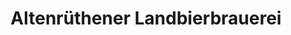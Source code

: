 ---
title: "Altenrüthener Landbierbrauerei"
url: /ruethen/altenruethener-landbierbrauerei/
shop: Getränke
---